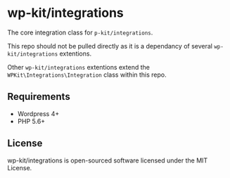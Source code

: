 # wp-kit/integrations

The core integration class for ```p-kit/integrations```.

This repo should not be pulled directly as it is a dependancy of several ```wp-kit/integrations``` extentions.

Other ```wp-kit/integrations``` extentions extend the ```WPKit\Integrations\Integration``` class within this repo.

## Requirements

* Wordpress 4+
* PHP 5.6+

## License

wp-kit/integrations is open-sourced software licensed under the MIT License.

